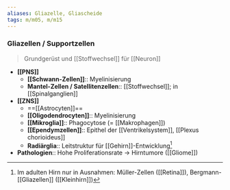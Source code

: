 ```yaml
---
aliases: Gliazelle, Gliascheide
tags: m/m05, m/m15
---
```

### Gliazellen / Supportzellen
> Grundgerüst und [[Stoffwechsel]] für [[Neuron]]
- **[[PNS]]**
	- **[[Schwann-Zellen]]**:: Myelinisierung
	- **Mantel-Zellen / Satellitenzellen**:: [[Stoffwechsel]]; in [[Spinalganglien]]
- **[[ZNS]]**
	- ==[[Astrocyten]]==
	- **[[Oligodendrocyten]]**:: Myelinisierung
	- **[[Mikroglia]]**:: Phagocytose (= [[Makrophagen]])
	- **[[Ependymzellen]]**:: Epithel der [[Ventrikelsystem]], [[Plexus chorioideus]]
	- **Radiärglia**:: Leitstruktur für [[Gehirn]]-Entwicklung[^2]
- **Pathologien**:: Hohe Proliferationsrate → Hirntumore ([[Gliome]])

[^2]: Im adulten Hirn nur in Ausnahmen: Müller-Zellen ([[Retina]]), Bergmann-[[Gliazellen]] ([[Kleinhirn]])